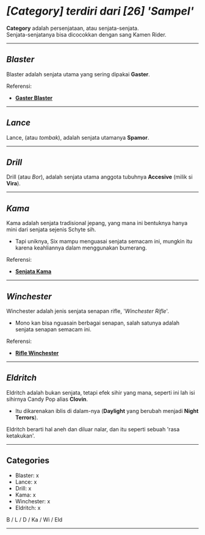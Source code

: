 # _**[Category] terdiri dari [26] 'Sampel'**_ <br>
**Category** adalah persenjataan, atau senjata-senjata. <br>
Senjata-senjatanya bisa dicocokkan dengan sang Kamen Rider.

---
## ***Blaster***
Blaster adalah senjata utama yang sering dipakai **Gaster**.

Referensi:
- [**Gaster Blaster**](https://glitchtale.fandom.com/wiki/Gaster_Blaster)

---
## ***Lance***
Lance, (atau *tombak*), adalah senjata utamanya **Spamor**.

---
## ***Drill***
Drill (atau *Bor*), adalah senjata utama anggota tubuhnya **Accesive** (milik si **Vira**).

---
##  ***Kama***
Kama adalah senjata tradisional jepang, yang mana ini bentuknya hanya mini dari senjata sejenis Schyte sih.
- Tapi uniknya, Six mampu menguasai senjata semacam ini, mungkin itu karena keahliannya dalam menggunakan bumerang.

Referensi:
- [**Senjata Kama**](https://en.wikipedia.org/wiki/Kama_(tool))

---
## ***Winchester***
Winchester adalah jenis senjata senapan rifle, '*Winchester Rifle*'.
- Mono kan bisa nguasain berbagai senapan, salah satunya adalah senjata senapan semacam ini.

Referensi:
- [**Rifle Winchester**](https://en.wikipedia.org/wiki/Winchester_rifle)

---
## ***Eldritch***
Eldritch adalah bukan senjata, tetapi efek sihir yang mana, seperti ini lah isi sihirnya Candy Pop alias **Clovin**.
- Itu dikarenakan iblis di dalam-nya (**Daylight** yang berubah menjadi **Night Terrors**).

Eldritch berarti hal aneh dan diluar nalar, dan itu seperti sebuah 'rasa ketakukan'.

---
## Categories

- Blaster: x
- Lance: x
- Drill: x
- Kama: x
- Winchester: x
- Eldritch: x

B / L / D / Ka / Wi / Eld

---
